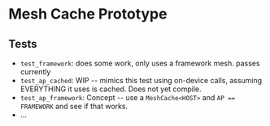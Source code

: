 # Mesh Cache Prototype

## Tests

* `test_framework`: does some work, only uses a framework mesh.  passes currently
* `test_ap_cached`: WIP -- mimics this test using on-device calls, assuming EVERYTHING it uses is cached.  Does not yet compile.
* `test_ap_framework`: Concept -- use a `MeshCache<HOST>` and `AP == FRAMEWORK` and see if that works.
* ...
